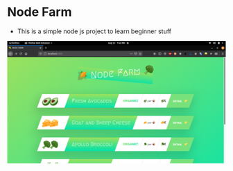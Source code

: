 # Node Farm

- This is a simple node js project to learn beginner stuff

![image nodefarm](./showcase.png)
